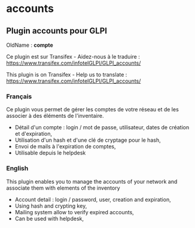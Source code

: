 # accounts

## Plugin accounts pour GLPI

OldName : **compte**

Ce plugin est sur Transifex - Aidez-nous à le traduire :
https://www.transifex.com/infotelGLPI/GLPI_accounts/

This plugin is on Transifex - Help us to translate :
https://www.transifex.com/infotelGLPI/GLPI_accounts/

### Français

Ce plugin vous permet de gérer les comptes de votre réseau et de les associer à des éléments de l'inventaire.
* Détail d'un compte : login / mot de passe, utilisateur, dates de création et d'expiration,
* Utilisation d'un hash et d'une clé de cryptage pour le hash,
* Envoi de mails à l'expiration de comptes,
* Utilisable depuis le helpdesk

### English

This plugin enables you to manage the accounts of your network and associate them with elements of the inventory
* Account detail : login / password, user, creation and expiration,
* Using hash and crypting key,
* Mailing system allow to verify expired accounts,
* Can be used with helpdesk,

